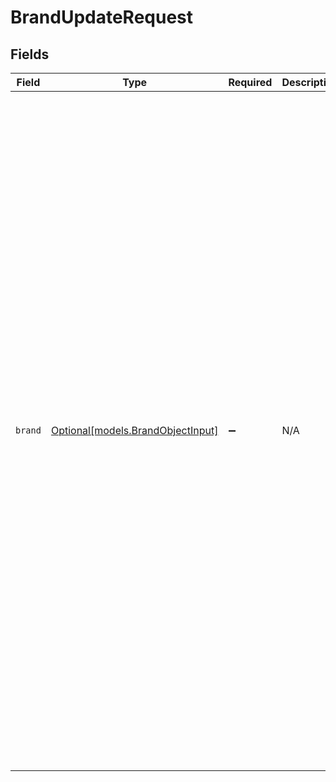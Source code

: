 # BrandUpdateRequest


## Fields

| Field                                                                                                                                                                                                                                                                                                                                                                                                                                                                                                                                                                                                                                                                                                                                                                                                                                                                                                                                                                                                                                                                                                                                                                                                                                                                                                                                                                   | Type                                                                                                                                                                                                                                                                                                                                                                                                                                                                                                                                                                                                                                                                                                                                                                                                                                                                                                                                                                                                                                                                                                                                                                                                                                                                                                                                                                    | Required                                                                                                                                                                                                                                                                                                                                                                                                                                                                                                                                                                                                                                                                                                                                                                                                                                                                                                                                                                                                                                                                                                                                                                                                                                                                                                                                                                | Description                                                                                                                                                                                                                                                                                                                                                                                                                                                                                                                                                                                                                                                                                                                                                                                                                                                                                                                                                                                                                                                                                                                                                                                                                                                                                                                                                             | Example                                                                                                                                                                                                                                                                                                                                                                                                                                                                                                                                                                                                                                                                                                                                                                                                                                                                                                                                                                                                                                                                                                                                                                                                                                                                                                                                                                 |
| ----------------------------------------------------------------------------------------------------------------------------------------------------------------------------------------------------------------------------------------------------------------------------------------------------------------------------------------------------------------------------------------------------------------------------------------------------------------------------------------------------------------------------------------------------------------------------------------------------------------------------------------------------------------------------------------------------------------------------------------------------------------------------------------------------------------------------------------------------------------------------------------------------------------------------------------------------------------------------------------------------------------------------------------------------------------------------------------------------------------------------------------------------------------------------------------------------------------------------------------------------------------------------------------------------------------------------------------------------------------------- | ----------------------------------------------------------------------------------------------------------------------------------------------------------------------------------------------------------------------------------------------------------------------------------------------------------------------------------------------------------------------------------------------------------------------------------------------------------------------------------------------------------------------------------------------------------------------------------------------------------------------------------------------------------------------------------------------------------------------------------------------------------------------------------------------------------------------------------------------------------------------------------------------------------------------------------------------------------------------------------------------------------------------------------------------------------------------------------------------------------------------------------------------------------------------------------------------------------------------------------------------------------------------------------------------------------------------------------------------------------------------- | ----------------------------------------------------------------------------------------------------------------------------------------------------------------------------------------------------------------------------------------------------------------------------------------------------------------------------------------------------------------------------------------------------------------------------------------------------------------------------------------------------------------------------------------------------------------------------------------------------------------------------------------------------------------------------------------------------------------------------------------------------------------------------------------------------------------------------------------------------------------------------------------------------------------------------------------------------------------------------------------------------------------------------------------------------------------------------------------------------------------------------------------------------------------------------------------------------------------------------------------------------------------------------------------------------------------------------------------------------------------------- | ----------------------------------------------------------------------------------------------------------------------------------------------------------------------------------------------------------------------------------------------------------------------------------------------------------------------------------------------------------------------------------------------------------------------------------------------------------------------------------------------------------------------------------------------------------------------------------------------------------------------------------------------------------------------------------------------------------------------------------------------------------------------------------------------------------------------------------------------------------------------------------------------------------------------------------------------------------------------------------------------------------------------------------------------------------------------------------------------------------------------------------------------------------------------------------------------------------------------------------------------------------------------------------------------------------------------------------------------------------------------- | ----------------------------------------------------------------------------------------------------------------------------------------------------------------------------------------------------------------------------------------------------------------------------------------------------------------------------------------------------------------------------------------------------------------------------------------------------------------------------------------------------------------------------------------------------------------------------------------------------------------------------------------------------------------------------------------------------------------------------------------------------------------------------------------------------------------------------------------------------------------------------------------------------------------------------------------------------------------------------------------------------------------------------------------------------------------------------------------------------------------------------------------------------------------------------------------------------------------------------------------------------------------------------------------------------------------------------------------------------------------------- |
| `brand`                                                                                                                                                                                                                                                                                                                                                                                                                                                                                                                                                                                                                                                                                                                                                                                                                                                                                                                                                                                                                                                                                                                                                                                                                                                                                                                                                                 | [Optional[models.BrandObjectInput]](../models/brandobjectinput.md)                                                                                                                                                                                                                                                                                                                                                                                                                                                                                                                                                                                                                                                                                                                                                                                                                                                                                                                                                                                                                                                                                                                                                                                                                                                                                                      | :heavy_minus_sign:                                                                                                                                                                                                                                                                                                                                                                                                                                                                                                                                                                                                                                                                                                                                                                                                                                                                                                                                                                                                                                                                                                                                                                                                                                                                                                                                                      | N/A                                                                                                                                                                                                                                                                                                                                                                                                                                                                                                                                                                                                                                                                                                                                                                                                                                                                                                                                                                                                                                                                                                                                                                                                                                                                                                                                                                     | {<br/>"active": true,<br/>"brand_url": "https://brand1.com",<br/>"created_at": "2012-04-02T22:55:29Z",<br/>"default": true,<br/>"has_help_center": true,<br/>"help_center_state": "enabled",<br/>"host_mapping": "brand1.com",<br/>"id": 47,<br/>"logo": {<br/>"content_type": "image/png",<br/>"content_url": "https://company.zendesk.com/logos/brand1_logo.png",<br/>"file_name": "brand1_logo.png",<br/>"id": 928374,<br/>"size": 166144,<br/>"thumbnails": [<br/>{<br/>"content_type": "image/png",<br/>"content_url": "https://company.zendesk.com/photos/brand1_logo_thumb.png",<br/>"file_name": "brand1_logo_thumb.png",<br/>"id": 928375,<br/>"mapped_content_url": "https://company.com/photos/brand1_logo_thumb.png",<br/>"size": 58298,<br/>"url": "https://company.zendesk.com/api/v2/attachments/928375.json"<br/>},<br/>{<br/>"content_type": "image/png",<br/>"content_url": "https://company.zendesk.com/photos/brand1_logo_small.png",<br/>"file_name": "brand1_logo_small.png",<br/>"id": 928376,<br/>"mapped_content_url": "https://company.com/photos/brand1_logo_small.png",<br/>"size": 58298,<br/>"url": "https://company.zendesk.com/api/v2/attachments/928376.json"<br/>}<br/>],<br/>"url": "https://company.zendesk.com/api/v2/attachments/928374.json"<br/>},<br/>"name": "Brand 1",<br/>"signature_template": "{{agent.signature}}",<br/>"subdomain": "brand1",<br/>"ticket_form_ids": [<br/>47,<br/>33,<br/>22<br/>],<br/>"updated_at": "2012-04-02T22:55:29Z",<br/>"url": "https://company.zendesk.com/api/v2/brands/47.json"<br/>} |